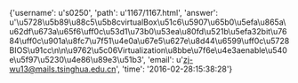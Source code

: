 {'username': u's0250', 'path': u'1167/1167.html', 'answer': u'\u5728\u5b89\u88c5\u5b8cvirtualBox\u51c6\u5907\u65b0\u5efa\u865a\u62df\u673a\u65f6\uff0c\u53d1\u73b0\u53ea\u80fd\u521b\u5efa32bit\u7684\uff0c\u901a\u8fc7\u7f51\u4e0a\u67e5\u627e\u8d44\u6599\uff0c\u5728BIOS\u91cc\n\n\u9762\u5c06Virtualization\u8bbe\u7f6e\u4e3aenable\u540e\u5f97\u5230\u4e86\u89e3\u51b3', 'email': u'zj-wu13@mails.tsinghua.edu.cn', 'time': '2016-02-28:15:38:28'}